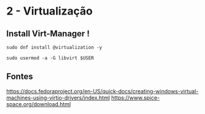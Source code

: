 # 2 - Virtualização

## Install Virt-Manager !
```
sudo dnf install @virtualization -y
```

```
sudo usermod -a -G libvirt $USER
```

## Fontes
<https://docs.fedoraproject.org/en-US/quick-docs/creating-windows-virtual-machines-using-virtio-drivers/index.html>
<https://www.spice-space.org/download.html>